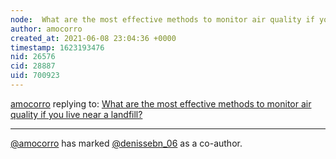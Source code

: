 ```yaml
---
node:  What are the most effective methods to monitor air quality if you live near a landfill?
author: amocorro
created_at: 2021-06-08 23:04:36 +0000
timestamp: 1623193476
nid: 26576
cid: 28887
uid: 700923
---
```




[amocorro](../profile/amocorro) replying to: [ What are the most effective methods to monitor air quality if you live near a landfill?](../notes/amocorro/05-13-2021/what-are-the-most-effective-methods-to-monitor-air-quality-if-i-live-near-a-landfill)

----
 [@amocorro](/profile/amocorro) has marked [@denissebn_06](/profile/denissebn_06) as a co-author. 